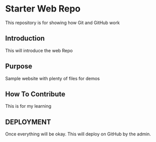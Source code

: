 # Starter Web Repo

This repository is for showing how Git and GitHub work

## Introduction

This will introduce the web Repo

## Purpose

Sample website with plenty of files for demos

## How To Contribute

This is for my learning

## DEPLOYMENT

Once everything will be okay. This will deploy on GitHub by the admin.